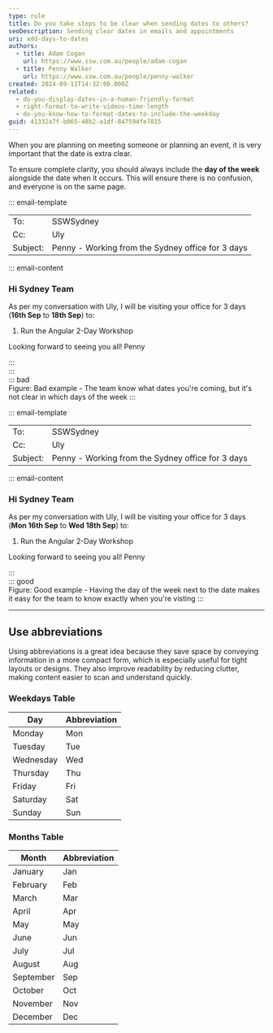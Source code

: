 ```yaml
---
type: rule
title: Do you take steps to be clear when sending dates to others?
seoDescription: Sending clear dates in emails and appointments
uri: add-days-to-dates
authors:
  - title: Adam Cogan
    url: https://www.ssw.com.au/people/adam-cogan
  - title: Penny Walker
    url: https://www.ssw.com.au/people/penny-walker
created: 2024-09-11T14:32:00.000Z
related:
  - do-you-display-dates-in-a-human-friendly-format
  - right-format-to-write-videos-time-length
  - do-you-know-how-to-format-dates-to-include-the-weekday
guid: 41332a7f-b065-48b2-a1df-847594fe7815
---
```


When you are planning on meeting someone or planning an event, it is very important that the date is extra clear.

To ensure complete clarity, you should always include the **day of the week** alongside the date when it occurs. This will ensure there is no confusion, and everyone is on the same page.

<!--endintro-->

::: email-template  

| | |
| -------- | --- |
| To: | SSWSydney |
| Cc: | Uly |
| Subject: | Penny - Working from the Sydney office for 3 days |  
::: email-content

### Hi Sydney Team

As per my conversation with Uly, I will be visiting your office for 3 days (**16th Sep** to **18th Sep**) to:

1. Run the Angular 2-Day Workshop

Looking forward to seeing you all!
Penny

:::  
:::  
::: bad  
Figure: Bad example - The team know what dates you're coming, but it's not clear in which days of the week
:::

::: email-template  

| | |
| -------- | --- |
| To: | SSWSydney |
| Cc: | Uly |
| Subject: | Penny - Working from the Sydney office for 3 days |  
::: email-content

### Hi Sydney Team

As per my conversation with Uly, I will be visiting your office for 3 days (**Mon 16th Sep** to **Wed 18th Sep**) to:

1. Run the Angular 2-Day Workshop

Looking forward to seeing you all!
Penny

:::  
::: good  
Figure: Good example - Having the day of the week next to the date makes it easy for the team to know exactly when you're visting
:::

---

## Use abbreviations

Using abbreviations is a great idea because they save space by conveying information in a more compact form, which is especially useful for tight layouts or designs. They also improve readability by reducing clutter, making content easier to scan and understand quickly.

### Weekdays Table

| Day       | Abbreviation |
|-----------|--------------|
| Monday    | Mon          |
| Tuesday   | Tue          |
| Wednesday | Wed          |
| Thursday  | Thu          |
| Friday    | Fri          |
| Saturday  | Sat          |
| Sunday    | Sun          |

### Months Table

| Month       | Abbreviation |
|-------------|--------------|
| January     | Jan          |
| February    | Feb          |
| March       | Mar          |
| April       | Apr          |
| May         | May          |
| June        | Jun          |
| July        | Jul          |
| August      | Aug          |
| September   | Sep          |
| October     | Oct          |
| November    | Nov          |
| December    | Dec          |
